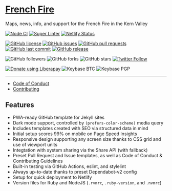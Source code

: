 # [French Fire](https://frenchfire.kernvalley.us/)
Maps, news, info, and support for the French Fire in the Kern Valley

<!-- [![Dependabot Status](https://api.dependabot.com/badges/status?host=github&repo=kernvalley/frenchfire.kernvalley.us)](https://dependabot.com) -->
[![Node CI](https://github.com/kernvalley/frenchfire.kernvalley.us/workflows/Node%20CI/badge.svg)](https://github.com/kernvalley/frenchfire.kernvalley.us/actions)
[![Super Linter](https://github.com/kernvalley/frenchfire.kernvalley.us/workflows/Lint%20Code%20Base/badge.svg)](https://github.com/kernvalley/frenchfire.kernvalley.us/actions?query=workflow%3A%22Lint+Code+Base%22)
[![Netlify Status](https://api.netlify.com/api/v1/badges/252539d1-4596-41e9-9d63-97a964822b25/deploy-status)](https://app.netlify.com/sites/infallible-galileo-ac41ee/deploys)

[![GitHub license](https://img.shields.io/github/license/kernvalley/frenchfire.kernvalley.us.svg)](https://github.com/kernvalley/frenchfire.kernvalley.us/blob/master/LICENSE)
[![GitHub issues](https://img.shields.io/github/issues/kernvalley/frenchfire.kernvalley.us.svg)](https://github.com/kernvalley/frenchfire.kernvalley.us/issues)
[![GitHub pull requests](https://img.shields.io/github/issues-pr/kernvalley/frenchfire.kernvalley.us.svg)](https://github.com/kernvalley/frenchfire.kernvalley.us/pulls)
[![GitHub last commit](https://img.shields.io/github/last-commit/kernvalley/frenchfire.kernvalley.us.svg)](https://github.com/kernvalley/frenchfire.kernvalley.us/commits/master)
[![GitHub release](https://img.shields.io/github/release/kernvalley/frenchfire.kernvalley.us.svg)](https://github.com/kernvalley/frenchfire.kernvalley.us/releases)

![GitHub followers](https://img.shields.io/github/followers/kernvalley.svg?style=social)
![GitHub forks](https://img.shields.io/github/forks/kernvalley/frenchfire.kernvalley.us.svg?style=social)
![GitHub stars](https://img.shields.io/github/stars/kernvalley/frenchfire.kernvalley.us.svg?style=social)
[![Twitter Follow](https://img.shields.io/twitter/follow/kern_valley.svg?style=social)](https://twitter.com/kern_valley)

[![Donate using Liberapay](https://img.shields.io/liberapay/receives/shgysk8zer0.svg?logo=liberapay)](https://liberapay.com/shgysk8zer0/donate "Donate using Liberapay")
![Keybase BTC](https://img.shields.io/keybase/btc/shgysk8zer0.svg)
![Keybase PGP](https://img.shields.io/keybase/pgp/shgysk8zer0.svg)
- - -

- [Code of Conduct](./.github/CODE_OF_CONDUCT.md)
- [Contributing](./.github/CONTRIBUTING.md)
<!-- - [Security Policy](./.github/SECURITY.md) -->

## Features
- PWA-ready GitHub template for Jekyll sites
- Dark mode support, controlled by `(prefers-color-scheme)` media query
- Includes templates created with SEO via structured data in mind
- Initial setup scores 99% on mobile on Page Speed Insights
- Responsive design supporting any screen size thanks to CSS grid and use of viewport units
- Integtation with system sharing via the Share API (with fallback)
- Preset Pull Request and Issue templates, as well as Code of Conduct & Contributing Guidelines
- Built-in testing via GitHub Actions, eslint, and stylelint
- Always up-to-date thanks to preset Dependabot-v2 config
- Setup for quick deployment to Netlify
- Version files for Ruby and NodeJS (`.rvmrc`, `.ruby-version`, and `.nvmrc`)
